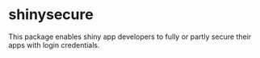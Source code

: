 # shinysecure
This package enables shiny app developers to fully or partly secure their apps with login credentials.
